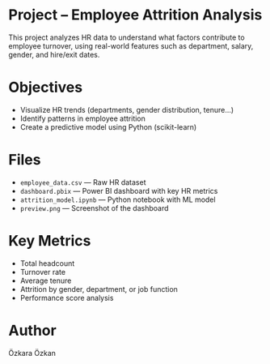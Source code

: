 # Project – Employee Attrition Analysis

This project analyzes HR data to understand what factors contribute to employee turnover, using real-world features such as department, salary, gender, and hire/exit dates.

# Objectives

- Visualize HR trends (departments, gender distribution, tenure...)
- Identify patterns in employee attrition
- Create a predictive model using Python (scikit-learn)

# Files

- `employee_data.csv` — Raw HR dataset
- `dashboard.pbix` — Power BI dashboard with key HR metrics
- `attrition_model.ipynb` — Python notebook with ML model
- `preview.png` — Screenshot of the dashboard

# Key Metrics

- Total headcount
- Turnover rate
- Average tenure
- Attrition by gender, department, or job function
- Performance score analysis

# Author

Özkara Özkan
